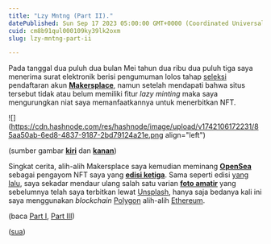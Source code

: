 ```yaml
---
title: "Lzy Mntng (Part II)."
datePublished: Sun Sep 17 2023 05:00:00 GMT+0000 (Coordinated Universal Time)
cuid: cm8b91qul000109ky39lk2oxm
slug: lzy-mntng-part-ii

---
```


Pada tanggal dua puluh dua bulan Mei tahun dua ribu dua puluh tiga saya menerima surat elektronik berisi pengumuman lolos tahap [seleksi](https://makersplace.com/application/) pendaftaran akun [**Makersplace**](https://makersplace.com/ofisia), namun setelah mendapati bahwa situs tersebut tidak atau belum memiliki fitur *lazy minting* maka saya mengurungkan niat saya memanfaatkannya untuk menerbitkan NFT.

![](https://cdn.hashnode.com/res/hashnode/image/upload/v1742106172231/85aa50ab-6ed8-4837-9187-2bd79124a21e.png align="left")

(sumber gambar [**kiri**](https://unsplash.com/photos/wXN8DQHrpvI) dan [**kanan**](https://opensea.io/assets/matic/0x2953399124f0cbb46d2cbacd8a89cf0599974963/78416623761027869177289530775530707816721965800587437112759099965069668122625))

Singkat cerita, alih-alih Makersplace saya kemudian meminang [**OpenSea**](https://opensea.io/ofisia) sebagai pengayom NFT saya yang [**edisi ketiga**](https://opensea.io/assets/matic/0x2953399124f0cbb46d2cbacd8a89cf0599974963/78416623761027869177289530775530707816721965800587437112759099965069668122625). Sama seperti edisi [yang lalu](/lzy-mntng), saya sekadar mendaur ulang salah satu varian [**foto amatir**](https://unsplash.com/photos/wXN8DQHrpvI) yang sebelumnya telah saya terbitkan lewat [Unsplash](https://unsplash.com/), hanya saja bedanya kali ini saya menggunakan *blockchain* [Polygon](https://polygon.technology/) alih-alih [Ethereum](https://ethereum.org/en/).

(baca [Part I](https://blog.sua.ist/lzy-mntng), [Part III](https://blog.sua.ist/lzy-mntng-part-iii))

([sua](https://sua.ist))